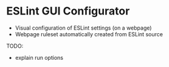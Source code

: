 # ESLint GUI Configurator #

  - Visual configuration of ESLint settings (on a webpage)
  - Webpage ruleset automatically created from ESLint source


TODO:
 - explain run options
 